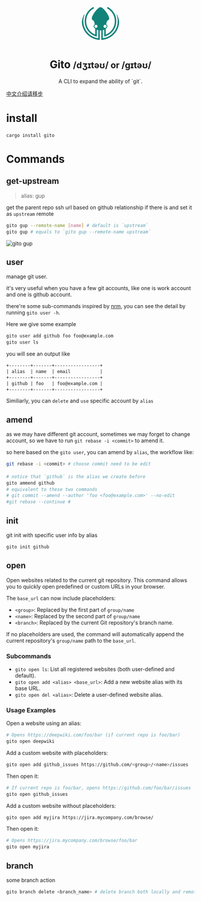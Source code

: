 <p align="center"><img src="./public/gito.svg" alt="gito logo" width="100" style="border-radius:50%" /></p>

<h1 align="center">Gito <small>/dʒɪtəʊ/ or /gɪtəʊ/</small></h1>

<p align="center">
A CLI to expand the ability of `git`.
</p>

[中文介绍请移步](README-zh.md)

# install

`cargo install gito`

# Commands

## get-upstream

> alias: gup

get the parent repo ssh url based on github relationship if there is and set it as `upstream` remote

```bash
gito gup --remote-name [name] # default is `upstream`
gito gup # equals to `gito gup --remote-name upstream`
```

![gito gup](https://user-images.githubusercontent.com/49113249/231788513-3a51e36f-801f-405d-b0dd-763cef906297.gif)

## user

manage git user.

it's very useful when you have a few git accounts, like one is work account and one is github account.

there're some sub-commands inspired by [nrm](https://github.com/Pana/nrm), you can see the detail by running `gito user -h`.

Here we give some example

```bash
gito user add github foo foo@example.com
gito user ls
```

you will see an output like

```
+--------+-------+-----------------+
| alias  | name  | email           |
+--------+-------+-----------------+
| github | foo   | foo@example.com |
+--------+-------+-----------------+
```

Similiarly, you can `delete` and `use` specific account by `alias`

## amend

as we may have different git account, sometimes we may forget to change account, so we have to run `git rebase -i <commit>` to amend it.

so here based on the `gito user`, you can amend by `alias`, the workflow like:

```bash
git rebase -i <commit> # choose commit need to be edit

# notice that `github` is the alias we create before
gito ammend github
# equivalent to these two commands
# git commit --amend --author 'foo <foo@example.com>' --no-edit
#git rebase --continue #
```

## init

git init with specific user info by alias

```bash
gito init github
```

## open

Open websites related to the current git repository. This command allows you to quickly open predefined or custom URLs in your browser.

The `base_url` can now include placeholders:
- `<group>`: Replaced by the first part of `group/name`
- `<name>`: Replaced by the second part of `group/name`
- `<branch>`: Replaced by the current Git repository's branch name.

If no placeholders are used, the command will automatically append the current repository's `group/name` path to the `base_url`.

### Subcommands

- `gito open ls`: List all registered websites (both user-defined and default).
- `gito open add <alias> <base_url>`: Add a new website alias with its base URL.
- `gito open del <alias>`: Delete a user-defined website alias.

### Usage Examples

Open a website using an alias:

```bash
# Opens https://deepwiki.com/foo/bar (if current repo is foo/bar)
gito open deepwiki 
```

Add a custom website with placeholders:

```bash
gito open add github_issues https://github.com/<group>/<name>/issues
```

Then open it:

```bash
# If current repo is foo/bar, opens https://github.com/foo/bar/issues
gito open github_issues
```

Add a custom website without placeholders:

```bash
gito open add myjira https://jira.mycompany.com/browse/
```

Then open it:

```bash
# Opens https://jira.mycompany.com/browse/foo/bar
gito open myjira
```

## branch

some branch action

```bash
gito branch delete <branch_name> # delete branch both locally and remotely
```
